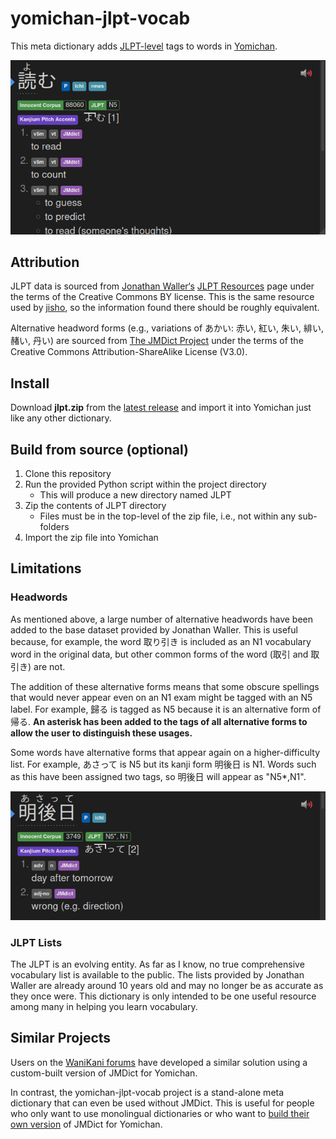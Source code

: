 # yomichan-jlpt-vocab

This meta dictionary adds
[JLPT-level](https://www.jlpt.jp/e/about/levelsummary.html) tags to
words in [Yomichan](https://foosoft.net/projects/yomichan/).

![N5 tag on the word 読む](example.png)

## Attribution

JLPT data is sourced from [Jonathan
Waller‘s](http://www.tanos.co.uk/contact/) [JLPT
Resources](http://www.tanos.co.uk/jlpt/) page under the terms of the
Creative Commons BY license. This is the same resource used by
[jisho](https://jisho.org/), so the information found there should be
roughly equivalent.

Alternative headword forms (e.g., variations of あかい: 赤い, 紅い,
朱い, 緋い, 赭い, 丹い) are sourced from [The JMDict
Project](https://www.edrdg.org/jmdict/j_jmdict.html) under the terms
of the Creative Commons Attribution-ShareAlike License (V3.0).

## Install

Download **jlpt.zip** from the [latest
release](https://github.com/stephenmk/yomichan-jlpt-vocab/releases/latest)
and import it into Yomichan just like any other dictionary.

## Build from source (optional)

1. Clone this repository
2. Run the provided Python script within the project directory
    - This will produce a new directory named JLPT
3. Zip the contents of JLPT directory
    - Files must be in the top-level of the zip file, i.e., not
      within any sub-folders
4. Import the zip file into Yomichan

## Limitations

### Headwords

As mentioned above, a large number of alternative headwords have been
added to the base dataset provided by Jonathan Waller. This is useful
because, for example, the word 取り引き is included as an N1
vocabulary word in the original data, but other common forms of the
word (取引 and 取引き) are not.

The addition of these alternative forms means that some obscure
spellings that would never appear even on an N1 exam might be tagged
with an N5 label. For example, 歸る is tagged as N5 because it is an
alternative form of 帰る. **An asterisk has been added to the tags of
all alternative forms to allow the user to distinguish these usages.**

Some words have alternative forms that appear again on a
higher-difficulty list. For example, あさって is N5 but its kanji form
明後日 is N1. Words such as this have been assigned two tags, so
明後日 will appear as "N5*,N1".

![N5* and N1 tags on the word 明後日](example2.png)

### JLPT Lists

The JLPT is an evolving entity. As far as I know, no true
comprehensive vocabulary list is available to the public. The lists
provided by Jonathan Waller are already around 10 years old and may no
longer be as accurate as they once were. This dictionary is only
intended to be one useful resource among many in helping you learn
vocabulary.

## Similar Projects

Users on the [WaniKani
forums](https://community.wanikani.com/t/yomichan-and-wanikanijlpt-tags/37535)
have developed a similar solution using a custom-built version of
JMDict for Yomichan.

In contrast, the yomichan-jlpt-vocab project is a stand-alone meta
dictionary that can even be used without JMDict. This is useful for
people who only want to use monolingual dictionaries or who want to
[build their own
version](https://foosoft.net/projects/yomichan-import/) of JMDict for
Yomichan.
